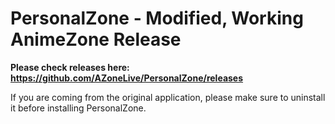 # PersonalZone - Modified, Working AnimeZone Release

**Please check releases here: https://github.com/AZoneLive/PersonalZone/releases**

If you are coming from the original application, please make sure to uninstall it before installing PersonalZone.
